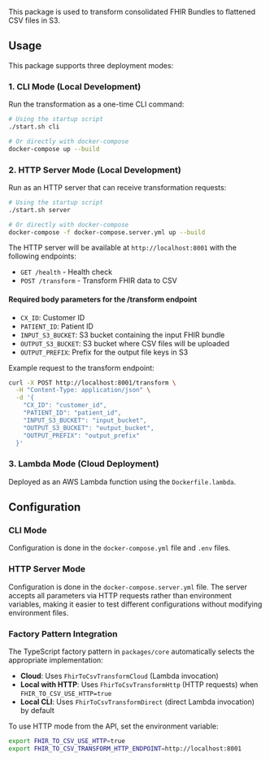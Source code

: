 This package is used to transform consolidated FHIR Bundles to flattened CSV files in S3.

## Usage

This package supports three deployment modes:

### 1. CLI Mode (Local Development)

Run the transformation as a one-time CLI command:

```bash
# Using the startup script
./start.sh cli

# Or directly with docker-compose
docker-compose up --build
```

### 2. HTTP Server Mode (Local Development)

Run as an HTTP server that can receive transformation requests:

```bash
# Using the startup script
./start.sh server

# Or directly with docker-compose
docker-compose -f docker-compose.server.yml up --build
```

The HTTP server will be available at `http://localhost:8001` with the following endpoints:

- `GET /health` - Health check
- `POST /transform` - Transform FHIR data to CSV

#### Required body parameters for the /transform endpoint

- `CX_ID`: Customer ID
- `PATIENT_ID`: Patient ID
- `INPUT_S3_BUCKET`: S3 bucket containing the input FHIR bundle
- `OUTPUT_S3_BUCKET`: S3 bucket where CSV files will be uploaded
- `OUTPUT_PREFIX`: Prefix for the output file keys in S3

Example request to the transform endpoint:

```bash
curl -X POST http://localhost:8001/transform \
  -H "Content-Type: application/json" \
  -d '{
    "CX_ID": "customer_id",
    "PATIENT_ID": "patient_id",
    "INPUT_S3_BUCKET": "input_bucket",
    "OUTPUT_S3_BUCKET": "output_bucket",
    "OUTPUT_PREFIX": "output_prefix"
  }'
```

### 3. Lambda Mode (Cloud Deployment)

Deployed as an AWS Lambda function using the `Dockerfile.lambda`.

## Configuration

### CLI Mode

Configuration is done in the `docker-compose.yml` file and `.env` files.

### HTTP Server Mode

Configuration is done in the `docker-compose.server.yml` file. The server accepts all parameters via HTTP requests rather than environment variables, making it easier to test different configurations without modifying environment files.

### Factory Pattern Integration

The TypeScript factory pattern in `packages/core` automatically selects the appropriate implementation:

- **Cloud**: Uses `FhirToCsvTransformCloud` (Lambda invocation)
- **Local with HTTP**: Uses `FhirToCsvTransformHttp` (HTTP requests) when `FHIR_TO_CSV_USE_HTTP=true`
- **Local CLI**: Uses `FhirToCsvTransformDirect` (direct Lambda invocation) by default

To use HTTP mode from the API, set the environment variable:

```bash
export FHIR_TO_CSV_USE_HTTP=true
export FHIR_TO_CSV_TRANSFORM_HTTP_ENDPOINT=http://localhost:8001
```
